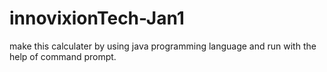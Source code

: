 # innovixionTech-Jan1
 make this calculater by using java programming language and run with the help of command prompt.
